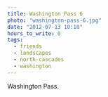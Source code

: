 ```yaml
---
title: Washington Pass 6
photo: "washington-pass-6.jpg"
date: "2012-07-13 10:10"
hours_to_write: 0
tags:
  - friends
  - landscapes
  - north-cascades
  - washington
---
```


 Washington Pass.
